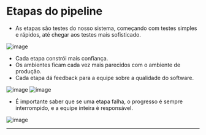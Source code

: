 # Etapas do pipeline

* As etapas são testes do nosso sistema, começando com testes simples e rápidos, até chegar aos testes mais sofisticado.

![image](https://github.com/AndreCoutinhom/devops_and_monitoring_study/assets/91290799/2c518c56-807c-4e1d-a956-60cedeb2fe94)

* Cada etapa constrói mais confiança.
* Os ambientes ficam cada vez mais parecidos com o ambiente de produção.
* Cada etapa dá feedback para a equipe sobre a qualidade do software.

![image](https://github.com/AndreCoutinhom/devops_and_monitoring_study/assets/91290799/8b2a4d49-3db5-4cf9-880c-489e0db09d22)
![image](https://github.com/AndreCoutinhom/devops_and_monitoring_study/assets/91290799/bdbbdf9f-81bc-422e-8c9e-97b0c45bc354)

* É importante saber que se uma etapa falha, o progresso é sempre interrompido, e a equipe inteira é responsável.

![image](https://github.com/AndreCoutinhom/devops_and_monitoring_study/assets/91290799/6e08723f-68d6-4fa4-ba6b-5a9f9add4da8)

---

